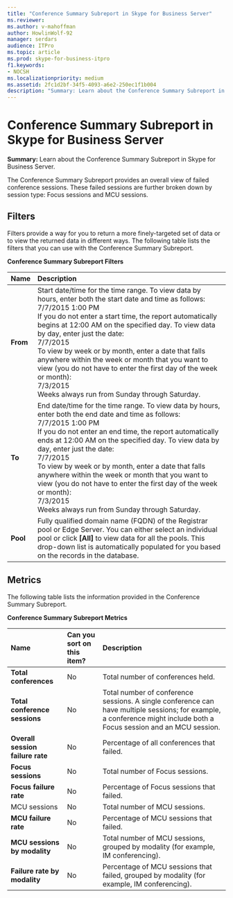 ```yaml
---
title: "Conference Summary Subreport in Skype for Business Server"
ms.reviewer: 
ms.author: v-mahoffman
author: HowlinWolf-92
manager: serdars
audience: ITPro
ms.topic: article
ms.prod: skype-for-business-itpro
f1.keywords:
- NOCSH
ms.localizationpriority: medium
ms.assetid: 2fc1d2bf-34f5-4093-a6e2-250ec1f1b004
description: "Summary: Learn about the Conference Summary Subreport in Skype for Business Server."
---
```


# Conference Summary Subreport in Skype for Business Server
 
**Summary:** Learn about the Conference Summary Subreport in Skype for Business Server.
  
The Conference Summary Subreport provides an overall view of failed conference sessions. These failed sessions are further broken down by session type: Focus sessions and MCU sessions.
  
## Filters

Filters provide a way for you to return a more finely-targeted set of data or to view the returned data in different ways. The following table lists the filters that you can use with the Conference Summary Subreport.
  
**Conference Summary Subreport Filters**

|**Name**|**Description**|
|:-----|:-----|
|**From** <br/> |Start date/time for the time range. To view data by hours, enter both the start date and time as follows:  <br/> 7/7/2015 1:00 PM  <br/> If you do not enter a start time, the report automatically begins at 12:00 AM on the specified day. To view data by day, enter just the date:  <br/> 7/7/2015  <br/> To view by week or by month, enter a date that falls anywhere within the week or month that you want to view (you do not have to enter the first day of the week or month):  <br/> 7/3/2015  <br/> Weeks always run from Sunday through Saturday.  <br/> |
|**To** <br/> |End date/time for the time range. To view data by hours, enter both the end date and time as follows:  <br/> 7/7/2015 1:00 PM  <br/> If you do not enter an end time, the report automatically ends at 12:00 AM on the specified day. To view data by day, enter just the date:  <br/> 7/7/2015  <br/> To view by week or by month, enter a date that falls anywhere within the week or month that you want to view (you do not have to enter the first day of the week or month):  <br/> 7/3/2015  <br/> Weeks always run from Sunday through Saturday.  <br/> |
|**Pool** <br/> |Fully qualified domain name (FQDN) of the Registrar pool or Edge Server. You can either select an individual pool or click **[All]** to view data for all the pools. This drop-down list is automatically populated for you based on the records in the database. <br/> |
   
## Metrics

The following table lists the information provided in the Conference Summary Subreport.
  
**Conference Summary Subreport Metrics**

|**Name**|**Can you sort on this item?**|**Description**|
|:-----|:-----|:-----|
|**Total conferences** <br/> |No  <br/> |Total number of conferences held.  <br/> |
|**Total conference sessions** <br/> |No  <br/> |Total number of conference sessions. A single conference can have multiple sessions; for example, a conference might include both a Focus session and an MCU session.  <br/> |
|**Overall session failure rate** <br/> |No  <br/> |Percentage of all conferences that failed.  <br/> |
|**Focus sessions** <br/> |No  <br/> |Total number of Focus sessions.  <br/> |
|**Focus failure rate** <br/> |No  <br/> |Percentage of Focus sessions that failed.  <br/> |
|MCU sessions  <br/> |No  <br/> |Total number of MCU sessions.  <br/> |
|**MCU failure rate** <br/> |No  <br/> |Percentage of MCU sessions that failed.  <br/> |
|**MCU sessions by modality** <br/> |No  <br/> |Total number of MCU sessions, grouped by modality (for example, IM conferencing).  <br/> |
|**Failure rate by modality** <br/> |No  <br/> |Percentage of MCU sessions that failed, grouped by modality (for example, IM conferencing).  <br/> |
   

